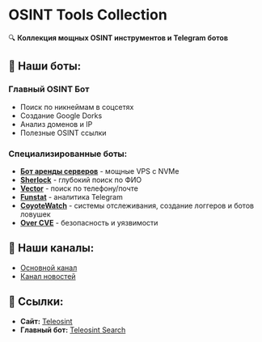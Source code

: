 # OSINT Tools Collection

🔍 **Коллекция мощных OSINT инструментов и Telegram ботов**

## 🤖 Наши боты:

### Главный OSINT Бот
- Поиск по никнеймам в соцсетях
- Создание Google Dorks
- Анализ доменов и IP
- Полезные OSINT ссылки

### Специализированные боты:
- [**Бот аренды серверов**](https://t.me/Osinter_Telegram/502) - мощные VPS с NVMe
- [**Sherlock**](https://t.me/Osinter_Telegram/482) - глубокий поиск по ФИО
- [**Vector**](https://t.me/Osinter_Telegram/482) - поиск по телефону/почте
- [**Funstat**](https://t.me/Osinter_Telegram/482) - аналитика Telegram
- [**CoyoteWatch**](https://t.me/Osinter_Telegram/482) - системы отслеживания, создание логгеров и ботов ловушек
- [**Over CVE**](https://t.me/Osinter_Telegram/482) - безопасность и уязвимости

## 📢 Наши каналы:
- [Основной канал](https://t.me/Osinter_Telegram)
- [Канал новостей](https://t.me/Teleosint)

## 🔗 Ссылки:
- **Сайт:** [Teleosint](https://teleosint.github.io)
- **Главный бот:** [Teleosint Search](https://t.me/Teleosint_Search_Bot)
